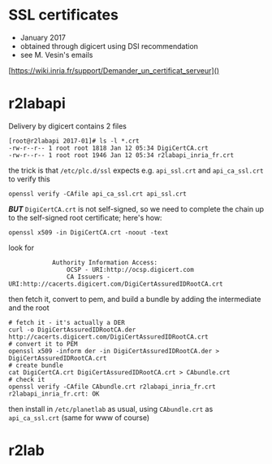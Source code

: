 # SSL certificates

* January 2017
* obtained through digicert using DSI recommendation
* see M. Vesin's emails

[https://wiki.inria.fr/support/Demander_un_certificat_serveur]()

# r2labapi

Delivery by digicert contains 2 files

```
[root@r2labapi 2017-01]# ls -l *.crt
-rw-r--r-- 1 root root 1818 Jan 12 05:34 DigiCertCA.crt
-rw-r--r-- 1 root root 1946 Jan 12 05:34 r2labapi_inria_fr.crt
```

the trick is that `/etc/plc.d/ssl` expects e.g. `api_ssl.crt` and `api_ca_ssl.crt` to verify this

```
openssl verify -CAfile api_ca_ssl.crt api_ssl.crt
```

***BUT*** `DigiCertCA.crt` is not self-signed, so we need to complete the chain up to the self-signed root certificate; here's how:

```
openssl x509 -in DigiCertCA.crt -noout -text
```

look for 

```
            Authority Information Access:
                OCSP - URI:http://ocsp.digicert.com
                CA Issuers - URI:http://cacerts.digicert.com/DigiCertAssuredIDRootCA.crt
```

then fetch it, convert to pem, and build a bundle by adding the intermediate and the root

```
# fetch it - it's actually a DER 
curl -o DigiCertAssuredIDRootCA.der http://cacerts.digicert.com/DigiCertAssuredIDRootCA.crt
# convert it to PEM
openssl x509 -inform der -in DigiCertAssuredIDRootCA.der > DigiCertAssuredIDRootCA.crt
# create bundle
cat DigiCertCA.crt DigiCertAssuredIDRootCA.crt > CAbundle.crt
# check it
openssl verify -CAfile CAbundle.crt r2labapi_inria_fr.crt
r2labapi_inria_fr.crt: OK
```

then install in `/etc/planetlab` as usual, using `CAbundle.crt` as `api_ca_ssl.crt` (same for www of course)

# r2lab

